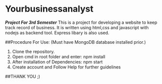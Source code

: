 # Yourbusinessanalyst
***Project For 3rd Semester***
This is a project for developing a website to keep track record of business. It is written using html,css and javascript with nodejs as 
backend tool. Express libary is also used.

##Procedure For Use:
(Must have MongoDB database installed prior.)
<ol>
  <li>Clone the repository.</li>
   <li>Open cmd in root folder and enter: npm install</li>
    <li>After installation of Dependencies: npm start</li>
    <li>Create account and Follow Help for further guidelines</li>
</ol>

##THANK YOU ;)
